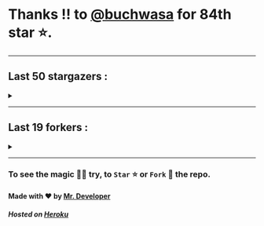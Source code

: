 # Thanks !! to [@buchwasa](https://github.com/buchwasa) for 84th star ⭐.
---

## Last 50 stargazers :
<details><summary></summary>

| No. | Profile Pic | Username | Star Number ⭐ |
| :---: | :---: | :---: | :---: |
| 1. | <img src='https://avatars.githubusercontent.com/u/17461354?v=4'> | [@buchwasa](https://github.com/buchwasa) | 84 |
| 2. | <img src='https://avatars.githubusercontent.com/u/50779115?v=4'> | [@ReversoDev](https://github.com/ReversoDev) | 83 |
| 3. | <img src='https://avatars.githubusercontent.com/u/40144185?v=4'> | [@itsDkiller](https://github.com/itsDkiller) | 82 |
| 4. | <img src='https://avatars.githubusercontent.com/u/34418030?v=4'> | [@HerryYT](https://github.com/HerryYT) | 81 |
| 5. | <img src='https://avatars.githubusercontent.com/u/40790870?v=4'> | [@SpaceLeft](https://github.com/SpaceLeft) | 80 |
| 6. | <img src='https://avatars.githubusercontent.com/u/16628342?v=4'> | [@DelxHQ](https://github.com/DelxHQ) | 79 |
| 7. | <img src='https://avatars.githubusercontent.com/u/46083528?v=4'> | [@siddharthroy12](https://github.com/siddharthroy12) | 78 |
| 8. | <img src='https://avatars.githubusercontent.com/u/72983221?v=4'> | [@ZackeryRSmith](https://github.com/ZackeryRSmith) | 77 |
| 9. | <img src='https://avatars.githubusercontent.com/u/75159744?v=4'> | [@Avyansh0001](https://github.com/Avyansh0001) | 76 |
| 10. | <img src='https://avatars.githubusercontent.com/u/62464560?v=4'> | [@Illegal-Services](https://github.com/Illegal-Services) | 75 |
| 11. | <img src='https://avatars.githubusercontent.com/u/59579906?v=4'> | [@bocah27](https://github.com/bocah27) | 74 |
| 12. | <img src='https://avatars.githubusercontent.com/u/90455659?v=4'> | [@akprivatebots](https://github.com/akprivatebots) | 73 |
| 13. | <img src='https://avatars.githubusercontent.com/u/76171703?v=4'> | [@roushanagarwalla](https://github.com/roushanagarwalla) | 72 |
| 14. | <img src='https://avatars.githubusercontent.com/u/26739205?v=4'> | [@AbdushukurRasulov](https://github.com/AbdushukurRasulov) | 71 |
| 15. | <img src='https://avatars.githubusercontent.com/u/92579700?v=4'> | [@JohnWickKeanue](https://github.com/JohnWickKeanue) | 70 |
| 16. | <img src='https://avatars.githubusercontent.com/u/87888078?v=4'> | [@Hydrayt777](https://github.com/Hydrayt777) | 69 |
| 17. | <img src='https://avatars.githubusercontent.com/u/85750096?v=4'> | [@JemonNazeer](https://github.com/JemonNazeer) | 68 |
| 18. | <img src='https://avatars.githubusercontent.com/u/106221089?v=4'> | [@ItzKingz](https://github.com/ItzKingz) | 67 |
| 19. | <img src='https://avatars.githubusercontent.com/u/32560442?v=4'> | [@mrdrivingduck](https://github.com/mrdrivingduck) | 66 |
| 20. | <img src='https://avatars.githubusercontent.com/u/105053471?v=4'> | [@Sharmaps1757](https://github.com/Sharmaps1757) | 65 |
| 21. | <img src='https://avatars.githubusercontent.com/u/87847004?v=4'> | [@Hesenovhuseyn](https://github.com/Hesenovhuseyn) | 64 |
| 22. | <img src='https://avatars.githubusercontent.com/u/104765453?v=4'> | [@youssefnasef](https://github.com/youssefnasef) | 63 |
| 23. | <img src='https://avatars.githubusercontent.com/u/105335749?v=4'> | [@spideyboyaman](https://github.com/spideyboyaman) | 62 |
| 24. | <img src='https://avatars.githubusercontent.com/u/60040629?v=4'> | [@JD906](https://github.com/JD906) | 61 |
| 25. | <img src='https://avatars.githubusercontent.com/u/95572329?v=4'> | [@JoelBobanOffline](https://github.com/JoelBobanOffline) | 60 |
| 26. | <img src='https://avatars.githubusercontent.com/u/86429222?v=4'> | [@arun017s](https://github.com/arun017s) | 59 |
| 27. | <img src='https://avatars.githubusercontent.com/u/66241829?v=4'> | [@AwayJob](https://github.com/AwayJob) | 58 |
| 28. | <img src='https://avatars.githubusercontent.com/u/77918734?v=4'> | [@yourtulloh](https://github.com/yourtulloh) | 57 |
| 29. | <img src='https://avatars.githubusercontent.com/u/92523621?v=4'> | [@omiragk05](https://github.com/omiragk05) | 56 |
| 30. | <img src='https://avatars.githubusercontent.com/u/82395901?v=4'> | [@rakeshyt](https://github.com/rakeshyt) | 55 |
| 31. | <img src='https://avatars.githubusercontent.com/u/87684559?v=4'> | [@Meliodas-Demonking](https://github.com/Meliodas-Demonking) | 54 |
| 32. | <img src='https://avatars.githubusercontent.com/u/86404384?v=4'> | [@eaustin6](https://github.com/eaustin6) | 53 |
| 33. | <img src='https://avatars.githubusercontent.com/u/9571025?v=4'> | [@junedkh](https://github.com/junedkh) | 52 |
| 34. | <img src='https://avatars.githubusercontent.com/u/68769346?v=4'> | [@rajput-hemant](https://github.com/rajput-hemant) | 51 |
| 35. | <img src='https://avatars.githubusercontent.com/u/16763276?v=4'> | [@K4CZP3R](https://github.com/K4CZP3R) | 50 |
| 36. | <img src='https://avatars.githubusercontent.com/u/36649395?v=4'> | [@airsquared](https://github.com/airsquared) | 49 |
| 37. | <img src='https://avatars.githubusercontent.com/u/86813581?v=4'> | [@ImDarkLK](https://github.com/ImDarkLK) | 48 |
| 38. | <img src='https://avatars.githubusercontent.com/u/96438111?v=4'> | [@Gishankrishka2](https://github.com/Gishankrishka2) | 47 |
| 39. | <img src='https://avatars.githubusercontent.com/u/85282650?v=4'> | [@Malith-Rukshan](https://github.com/Malith-Rukshan) | 46 |
| 40. | <img src='https://avatars.githubusercontent.com/u/10355528?v=4'> | [@Lesmiscore](https://github.com/Lesmiscore) | 45 |
| 41. | <img src='https://avatars.githubusercontent.com/u/51000885?v=4'> | [@xK4m3l](https://github.com/xK4m3l) | 44 |
| 42. | <img src='https://avatars.githubusercontent.com/u/60372320?v=4'> | [@antoine-lombardo](https://github.com/antoine-lombardo) | 43 |
| 43. | <img src='https://avatars.githubusercontent.com/u/90955030?v=4'> | [@SPECT3R-69](https://github.com/SPECT3R-69) | 42 |
| 44. | <img src='https://avatars.githubusercontent.com/u/89269794?v=4'> | [@svc64](https://github.com/svc64) | 41 |
| 45. | <img src='https://avatars.githubusercontent.com/u/36570169?v=4'> | [@ClementCastel](https://github.com/ClementCastel) | 40 |
| 46. | <img src='https://avatars.githubusercontent.com/u/41164942?v=4'> | [@rk134](https://github.com/rk134) | 39 |
| 47. | <img src='https://avatars.githubusercontent.com/u/16743370?v=4'> | [@megapro17](https://github.com/megapro17) | 38 |
| 48. | <img src='https://avatars.githubusercontent.com/u/33972938?v=4'> | [@pandamoon21](https://github.com/pandamoon21) | 37 |
| 49. | <img src='https://avatars.githubusercontent.com/u/85753037?v=4'> | [@manifesto1](https://github.com/manifesto1) | 36 |
| 50. | <img src='https://avatars.githubusercontent.com/u/65109659?v=4'> | [@Notaghost9997](https://github.com/Notaghost9997) | 35 |
| 51. | <img src='https://avatars.githubusercontent.com/u/83270075?v=4'> | [@gamer191](https://github.com/gamer191) | 34 |

</details>

---

## Last 19 forkers :
<details><summary></summary>

| No. | Profile Pic | Username | Fork Number 🍴 |
| :---: | :---: | :---: | :---: |
| 1. | <img src='https://avatars.githubusercontent.com/u/40790870?v=4'> | [@SpaceLeft](https://github.com/SpaceLeft) | 20 |
| 2. | <img src='https://avatars.githubusercontent.com/u/87888078?v=4'> | [@Hydrayt777](https://github.com/Hydrayt777) | 19 |
| 3. | <img src='https://avatars.githubusercontent.com/u/106221089?v=4'> | [@ItzKingz](https://github.com/ItzKingz) | 18 |
| 4. | <img src='https://avatars.githubusercontent.com/u/105053471?v=4'> | [@Sharmaps1757](https://github.com/Sharmaps1757) | 17 |
| 5. | <img src='https://avatars.githubusercontent.com/u/100023533?v=4'> | [@omkar1003](https://github.com/omkar1003) | 16 |
| 6. | <img src='https://avatars.githubusercontent.com/u/104765453?v=4'> | [@youssefnasef](https://github.com/youssefnasef) | 15 |
| 7. | <img src='https://avatars.githubusercontent.com/u/105335749?v=4'> | [@spideyboyaman](https://github.com/spideyboyaman) | 14 |
| 8. | <img src='https://avatars.githubusercontent.com/u/88897873?v=4'> | [@Nobody370](https://github.com/Nobody370) | 13 |
| 9. | <img src='https://avatars.githubusercontent.com/u/96438111?v=4'> | [@Gishankrishka2](https://github.com/Gishankrishka2) | 12 |
| 10. | <img src='https://avatars.githubusercontent.com/u/91558902?v=4'> | [@rk134-hub](https://github.com/rk134-hub) | 11 |
| 11. | <img src='https://avatars.githubusercontent.com/u/20133621?v=4'> | [@NitroFuN](https://github.com/NitroFuN) | 10 |
| 12. | <img src='https://avatars.githubusercontent.com/u/482367?v=4'> | [@nyuszika7h](https://github.com/nyuszika7h) | 9 |
| 13. | <img src='https://avatars.githubusercontent.com/u/84174959?v=4'> | [@S4TyEndRa](https://github.com/S4TyEndRa) | 8 |
| 14. | <img src='https://avatars.githubusercontent.com/u/66910428?v=4'> | [@VIKASIND](https://github.com/VIKASIND) | 7 |
| 15. | <img src='https://avatars.githubusercontent.com/u/101307401?v=4'> | [@Tellyfun](https://github.com/Tellyfun) | 6 |
| 16. | <img src='https://avatars.githubusercontent.com/u/102476142?v=4'> | [@hiroultroid93819](https://github.com/hiroultroid93819) | 5 |
| 17. | <img src='https://avatars.githubusercontent.com/u/98212032?v=4'> | [@random772](https://github.com/random772) | 4 |
| 18. | <img src='https://avatars.githubusercontent.com/u/97720718?v=4'> | [@MaheshKmr9](https://github.com/MaheshKmr9) | 3 |
| 19. | <img src='https://avatars.githubusercontent.com/u/85005373?v=4'> | [@HerokuMods](https://github.com/HerokuMods) | 2 |

</details>

---
### To see the magic 🧚‍♂️ try, to `Star` ⭐ or `Fork` 🍴 the repo.
#### Made with ❤️ by [Mr. Developer](https://github.com/MrBotDeveloper)
##### Hosted on [Heroku](https://heroku.com)